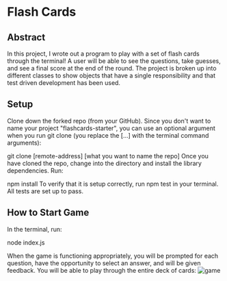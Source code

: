 # Flash Cards
## Abstract
In this project, I wrote out a program to play with a set of flash cards through the terminal! A user will be able to see the questions, take guesses, and see a final score at the end of the round.
The project is broken up into different classes to show objects that have a single responsibility and that test driven development has been used.

## Setup
Clone down the forked repo (from your GitHub). Since you don't want to name your project "flashcards-starter", you can use an optional argument when you run git clone (you replace the [...] with the terminal command arguments):

git clone [remote-address] [what you want to name the repo]
Once you have cloned the repo, change into the directory and install the library dependencies. Run:

npm install
To verify that it is setup correctly, run npm test in your terminal. All tests are set up to pass.

## How to Start Game
In the terminal, run:

node index.js

When the game is functioning appropriately, you will be prompted for each question, have the opportunity to select an answer, and will be given feedback. You will be able to play through the entire deck of cards:
![game](https://media.giphy.com/media/Jo8F70SThTgJuyDwEV/giphy.gif)
